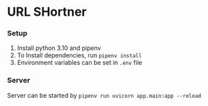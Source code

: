 # URL SHortner

### Setup
1. Install python 3.10 and pipenv
2. To Install dependencies, run `pipenv install`
3. Environment variables can be set in `.env` file

### Server
Server can be started by `pipenv run uvicorn app.main:app --reload`
